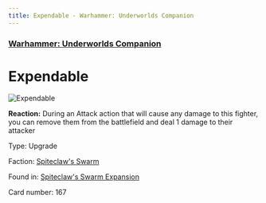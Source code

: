 ```yaml
---
title: Expendable - Warhammer: Underworlds Companion
---
```


### [Warhammer: Underworlds Companion](https://guidokessels.github.io/wh-underworlds)

  

# Expendable

![Expendable](https://warhammerunderworlds.com/wp-content/uploads/sites/6/2018/02/167_ENG.png)

<b>Reaction:</b> During an Attack action that will cause any damage to this fighter, you can remove them from the battlefield and deal 1 damage to their attacker

Type: Upgrade

Faction: [Spiteclaw's Swarm](https://guidokessels.github.io/wh-underworlds/factions/spiteclaws-swarm)

Found in: [Spiteclaw's Swarm Expansion](https://guidokessels.github.io/wh-underworlds/locations/spiteclaws-swarm-expansion)

Card number: 167

